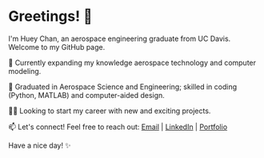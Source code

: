 # Greetings! 👋

I'm Huey Chan, an aerospace engineering graduate from UC Davis. Welcome to my GitHub page.

📖 Currently expanding my knowledge aerospace technology and computer modeling.

🌱 Graduated in Aerospace Science and Engineering; skilled in coding (Python, MATLAB) and computer-aided design.

👨‍🔬 Looking to start my career with new and exciting projects.

📫 Let's connect! Feel free to reach out: [Email](mailto:chanhuey1@gmail.com) | [LinkedIn](https://www.linkedin.com/in/huey-chan-978213229) | [Portfolio](https://hueyengineer.000webhostapp.com/)

Have a nice day! ✨
